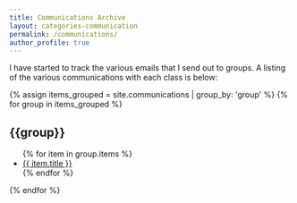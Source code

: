 ```yaml
---
title: Communications Archive
layout: categories-communication
permalink: /communications/
author_profile: true
---
```


I have started to track the various emails that I send out to groups. A listing of the various communications with each class is below:

{% assign items_grouped = site.communications | group_by: 'group' %}
{% for group in items_grouped %}
<h2>{{group}}</h2>
<ul>
{% for item in group.items %}
<li><a href="{{ item.url }}">{{ item.title }}</a></li>
{% endfor %}
</ul>
{% endfor %}